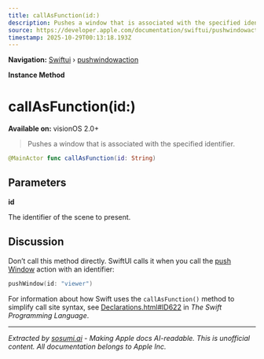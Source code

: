 ```yaml
---
title: callAsFunction(id:)
description: Pushes a window that is associated with the specified identifier.
source: https://developer.apple.com/documentation/swiftui/pushwindowaction/callasfunction(id:)
timestamp: 2025-10-29T00:13:18.193Z
---
```


**Navigation:** [Swiftui](/documentation/swiftui) › [pushwindowaction](/documentation/swiftui/pushwindowaction)

**Instance Method**

# callAsFunction(id:)

**Available on:** visionOS 2.0+

> Pushes a window that is associated with the specified identifier.

```swift
@MainActor func callAsFunction(id: String)
```

## Parameters

**id**

The identifier of the scene to present.



## Discussion

Don’t call this method directly. SwiftUI calls it when you call the [push Window](/documentation/swiftui/environmentvalues/pushwindow) action with an identifier:

```swift
pushWindow(id: "viewer")
```

For information about how Swift uses the `callAsFunction()` method to simplify call site syntax, see [Declarations.html#ID622](https://docs.swift.org/swift-book/ReferenceManual/Declarations.html#ID622) in *The Swift Programming Language*.

---

*Extracted by [sosumi.ai](https://sosumi.ai) - Making Apple docs AI-readable.*
*This is unofficial content. All documentation belongs to Apple Inc.*
